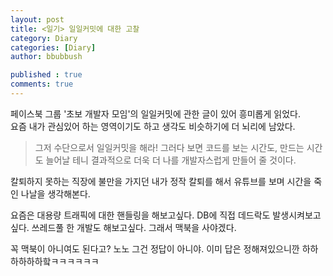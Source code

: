 ```yaml
---
layout: post
title: <일기> 일일커밋에 대한 고찰
category: Diary
categories: [Diary]
author: bbubbush

published : true
comments: true
---
```


페이스북 그룹 '초보 개발자 모임'의 일일커밋에 관한 글이 있어 흥미롭게 읽었다.  
요즘 내가 관심있어 하는 영역이기도 하고 생각도 비슷하기에 더 뇌리에 남았다.

> 그저 수단으로서 일일커밋을 해라! 그러다 보면 코드를 보는 시간도, 만드는 시간도 늘어날 테니 결과적으로 더욱 더 나를 개발자스럽게 만들어 줄 것이다.

칼퇴하지 못하는 직장에 불만을 가지던 내가 정작 칼퇴를 해서 유튜브를 보며 시간을 죽인 나날을 생각해본다. 

요즘은 대용량 트래픽에 대한 핸들링을 해보고싶다. DB에 직접 데드락도 발생시켜보고싶다. 쓰레드풀 한 개발도 해보고싶다. 그래서 맥북을 사야겠다.  

꼭 맥북이 아니여도 된다고? 노노 그건 정답이 아니야. 이미 답은 정해져있으니깐 하하하하하하핰ㅋㅋㅋㅋㅋㅋ